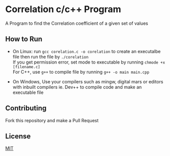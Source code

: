 # Correlation c/c++ Program

A Program to find the Correlation coefficient of a given set of values

## How to Run

- On Linux: run `gcc corelation.c -o corelation` to create an executalbe file then run the file by `./corelation`
  <br >If you get permission error, set mode to executable by running `chmode +x [filename.c]`
  <br> For C++, use `g++` to compile file by running `g++ -o main main.cpp`

- On Windows, Use your compilers such as mingw, digital mars or editors with inbuilt compilers ie. Dev++ to compile code and make an executable file

## Contributing

Fork this repository and make a Pull Request

## License

[MIT](./LICENSE)
